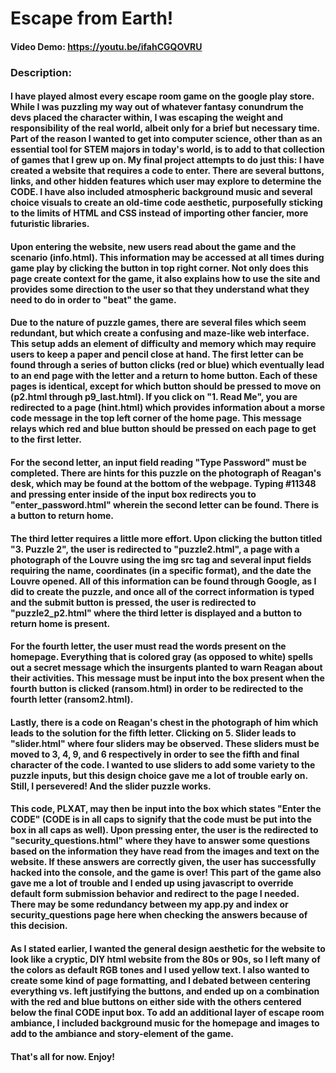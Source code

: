# Escape from Earth!
#### Video Demo:  <https://youtu.be/ifahCGQOVRU>
### Description:
#### I have played almost every escape room game on the google play store. While I was puzzling my way out of whatever fantasy conundrum the devs placed the character within, I was escaping the weight and responsibility of the real world, albeit only for a brief but necessary time. Part of the reason I wanted to get into computer science, other than as an essential tool for STEM majors in today's world, is to add to that collection of games that I grew up on. My final project attempts to do just this: I have created a website that requires a code to enter. There are several buttons, links, and other hidden features which user may explore to determine the CODE. I have also included atmospheric background music and several choice visuals to create an old-time code aesthetic, purposefully sticking to the limits of HTML and CSS instead of importing other fancier, more futuristic libraries.

#### Upon entering the website, new users read about the game and the scenario (info.html). This information may be accessed at all times during game play by clicking the button in top right corner. Not only does this page create context for the game, it also explains how to use the site and provides some direction to the user so that they understand what they need to do in order to "beat" the game.

#### Due to the nature of puzzle games, there are several files which seem redundant, but which create a confusing and maze-like web interface. This setup adds an element of difficulty and memory which may require users to keep a paper and pencil close at hand. The first letter can be found through a series of button clicks (red or blue) which eventually lead to an end page with the letter and a return to home button. Each of these pages is identical, except for which button should be pressed to move on (p2.html through p9_last.html). If you click on "1. Read Me", you are redirected to a page (hint.html) which provides information about a morse code message in the top left corner of the home page. This message relays which red and blue button should be pressed on each page to get to the first letter.

#### For the second letter, an input field reading "Type Password" must be completed. There are hints for this puzzle on the photograph of Reagan's desk, which may be found at the bottom of the webpage. Typing #11348 and pressing enter inside of the input box redirects you to "enter_password.html" wherein the second letter can be found. There is a button to return home.

#### The third letter requires a little more effort. Upon clicking the button titled "3. Puzzle 2", the user is redirected to "puzzle2.html", a page with a photograph of the Louvre using the img src tag and several input fields requiring the name, coordinates (in a specific format), and the date the Louvre opened. All of this information can be found through Google, as I did to create the puzzle, and once all of the correct information is typed and the submit button is pressed, the user is redirected to "puzzle2_p2.html" where the third letter is displayed and a button to return home is present.

#### For the fourth letter, the user must read the words present on the homepage. Everything that is colored gray (as opposed to white) spells out a secret message which the insurgents planted to warn Reagan about their activities. This message must be input into the box present when the fourth button is clicked (ransom.html) in order to be redirected to the fourth letter (ransom2.html).

#### Lastly, there is a code on Reagan's chest in the photograph of him which leads to the solution for the fifth letter. Clicking on 5. Slider leads to "slider.html" where four sliders may be observed. These sliders must be moved to 3, 4, 9, and 6 respectively in order to see the fifth and final character of the code. I wanted to use sliders to add some variety to the puzzle inputs, but this design choice gave me a lot of trouble early on. Still, I persevered! And the slider puzzle works.

#### This code, PLXAT, may then be input into the box which states "Enter the CODE" (CODE is in all caps to signify that the code must be put into the box in all caps as well). Upon pressing enter, the user is the redirected to "security_questions.html" where they have to answer some questions based on the information they have read from the images and text on the website. If these answers are correctly given, the user has successfully hacked into the console, and the game is over! This part of the game also gave me a lot of trouble and I ended up using javascript to override default form submission behavior and redirect to the page I needed. There may be some redundancy between my app.py and index or security_questions page here when checking the answers because of this decision.

#### As I stated earlier, I wanted the general design aesthetic for the website to look like a cryptic, DIY html website from the 80s or 90s, so I left many of the colors as default RGB tones and I used yellow text. I also wanted to create some kind of page formatting, and I debated between centering everything vs. left justifying the buttons, and ended up on a combination with the red and blue buttons on either side with the others centered below the final CODE input box. To add an additional layer of escape room ambiance, I included background music for the homepage and images to add to the ambiance and story-element of the game.

#### That's all for now. Enjoy!
